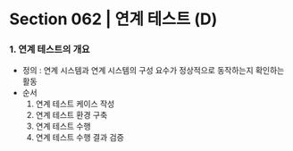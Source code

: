 # Section 062 | 연계 테스트 (D)

### 1. 연계 테스트의 개요
- 정의 : 연계 시스템과 연계 시스템의 구성 요수가 정상적으로 동작하는지 확인하는 활동
- 순서
  1. 연계 테스트 케이스 작성
  2. 연계 테스트 환경 구축
  3. 연계 테스트 수행
  4. 연계 테스트 수행 결과 검증